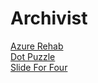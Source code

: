 # Archivist

<a href="https://devpost.com/software/azure-rehab-rehabilitation-trainer-with-robotic-arm-and-ai">Azure Rehab</a><br>
<a href="https://devpost.com/software/dot-puzzle">Dot Puzzle</a><br>
<a href="https://devpost.com/software/slide-for-four">Slide For Four</a><br>
